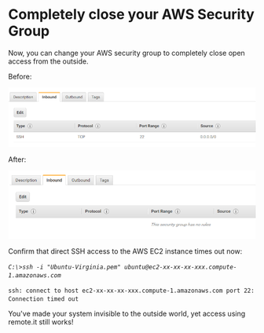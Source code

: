 # Completely close your AWS Security Group

Now, you can change your AWS security group to completely close open access from the outside.

Before:

![](../../.gitbook/assets/image%20%28281%29.png)

After:

![](../../.gitbook/assets/image%20%2897%29.png)

Confirm that direct SSH access to the AWS EC2 instance times out now:

_`C:\>ssh -i "Ubuntu-Virginia.pem" ubuntu@ec2-xx-xx-xx-xxx.compute-1.amazonaws.com`_ 

`ssh: connect to host ec2-xx-xx-xx-xxx.compute-1.amazonaws.com port 22: Connection timed out`

You've made your system invisible to the outside world, yet access using remote.it still works!



